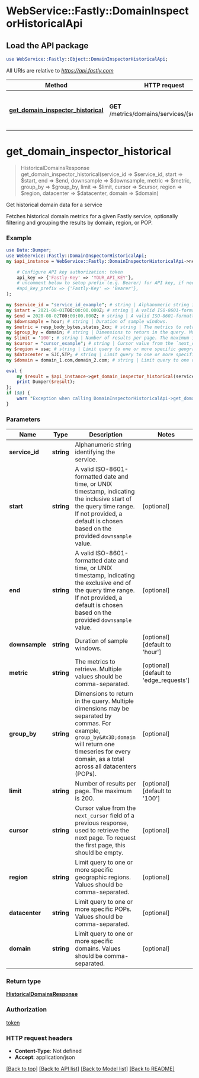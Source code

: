 # WebService::Fastly::DomainInspectorHistoricalApi

## Load the API package
```perl
use WebService::Fastly::Object::DomainInspectorHistoricalApi;
```

All URIs are relative to *https://api.fastly.com*

Method | HTTP request | Description
------------- | ------------- | -------------
[**get_domain_inspector_historical**](DomainInspectorHistoricalApi.md#get_domain_inspector_historical) | **GET** /metrics/domains/services/{service_id} | Get historical domain data for a service


# **get_domain_inspector_historical**
> HistoricalDomainsResponse get_domain_inspector_historical(service_id => $service_id, start => $start, end => $end, downsample => $downsample, metric => $metric, group_by => $group_by, limit => $limit, cursor => $cursor, region => $region, datacenter => $datacenter, domain => $domain)

Get historical domain data for a service

Fetches historical domain metrics for a given Fastly service, optionally filtering and grouping the results by domain, region, or POP. 

### Example
```perl
use Data::Dumper;
use WebService::Fastly::DomainInspectorHistoricalApi;
my $api_instance = WebService::Fastly::DomainInspectorHistoricalApi->new(

    # Configure API key authorization: token
    api_key => {'Fastly-Key' => 'YOUR_API_KEY'},
    # uncomment below to setup prefix (e.g. Bearer) for API key, if needed
    #api_key_prefix => {'Fastly-Key' => 'Bearer'},
);

my $service_id = "service_id_example"; # string | Alphanumeric string identifying the service.
my $start = 2021-08-01T00:00:00.000Z; # string | A valid ISO-8601-formatted date and time, or UNIX timestamp, indicating the inclusive start of the query time range. If not provided, a default is chosen based on the provided `downsample` value.
my $end = 2020-08-02T00:00:00.000Z; # string | A valid ISO-8601-formatted date and time, or UNIX timestamp, indicating the exclusive end of the query time range. If not provided, a default is chosen based on the provided `downsample` value.
my $downsample = hour; # string | Duration of sample windows.
my $metric = resp_body_bytes,status_2xx; # string | The metrics to retrieve. Multiple values should be comma-separated.
my $group_by = domain; # string | Dimensions to return in the query. Multiple dimensions may be separated by commas. For example, `group_by=domain` will return one timeseries for every domain, as a total across all datacenters (POPs). 
my $limit = '100'; # string | Number of results per page. The maximum is 200.
my $cursor = "cursor_example"; # string | Cursor value from the `next_cursor` field of a previous response, used to retrieve the next page. To request the first page, this should be empty.
my $region = usa; # string | Limit query to one or more specific geographic regions. Values should be comma-separated. 
my $datacenter = SJC,STP; # string | Limit query to one or more specific POPs. Values should be comma-separated.
my $domain = domain_1.com,domain_2.com; # string | Limit query to one or more specific domains. Values should be comma-separated.

eval {
    my $result = $api_instance->get_domain_inspector_historical(service_id => $service_id, start => $start, end => $end, downsample => $downsample, metric => $metric, group_by => $group_by, limit => $limit, cursor => $cursor, region => $region, datacenter => $datacenter, domain => $domain);
    print Dumper($result);
};
if ($@) {
    warn "Exception when calling DomainInspectorHistoricalApi->get_domain_inspector_historical: $@\n";
}
```

### Parameters

Name | Type | Description  | Notes
------------- | ------------- | ------------- | -------------
 **service_id** | **string**| Alphanumeric string identifying the service. | 
 **start** | **string**| A valid ISO-8601-formatted date and time, or UNIX timestamp, indicating the inclusive start of the query time range. If not provided, a default is chosen based on the provided `downsample` value. | [optional] 
 **end** | **string**| A valid ISO-8601-formatted date and time, or UNIX timestamp, indicating the exclusive end of the query time range. If not provided, a default is chosen based on the provided `downsample` value. | [optional] 
 **downsample** | **string**| Duration of sample windows. | [optional] [default to &#39;hour&#39;]
 **metric** | **string**| The metrics to retrieve. Multiple values should be comma-separated. | [optional] [default to &#39;edge_requests&#39;]
 **group_by** | **string**| Dimensions to return in the query. Multiple dimensions may be separated by commas. For example, `group_by&#x3D;domain` will return one timeseries for every domain, as a total across all datacenters (POPs).  | [optional] 
 **limit** | **string**| Number of results per page. The maximum is 200. | [optional] [default to &#39;100&#39;]
 **cursor** | **string**| Cursor value from the `next_cursor` field of a previous response, used to retrieve the next page. To request the first page, this should be empty. | [optional] 
 **region** | **string**| Limit query to one or more specific geographic regions. Values should be comma-separated.  | [optional] 
 **datacenter** | **string**| Limit query to one or more specific POPs. Values should be comma-separated. | [optional] 
 **domain** | **string**| Limit query to one or more specific domains. Values should be comma-separated. | [optional] 

### Return type

[**HistoricalDomainsResponse**](HistoricalDomainsResponse.md)

### Authorization

[token](../README.md#token)

### HTTP request headers

 - **Content-Type**: Not defined
 - **Accept**: application/json

[[Back to top]](#) [[Back to API list]](../README.md#documentation-for-api-endpoints) [[Back to Model list]](../README.md#documentation-for-models) [[Back to README]](../README.md)

